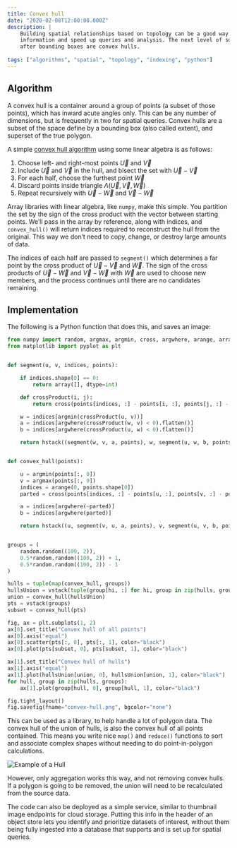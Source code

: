 ```yaml
---
title: Convex hull
date: "2020-02-08T12:00:00.000Z"
description: |
    Building spatial relationships based on topology can be a good way to store 
    information and speed up queries and analysis. The next level of sophistication
    after bounding boxes are convex hulls. 
    
tags: ["algorithms", "spatial", "topology", "indexing", "python"]
---
```




## Algorithm

A convex hull is a container around a group of points (a subset of those points), which has inward acute angles only. This can be any number of dimensions, but is frequently in two for spatial queries. Convex hulls are a subset of the space define by a bounding box (also called extent), and superset of the true polygon.

A simple [convex hull algorithm](https://www.oreilly.com/ideas/an-elegant-solution-to-the-convex-hull-problem) using some linear algebra is as follows:

1. Choose left- and right-most points $\vec{U}$ and  $\vec{V}$
2. Include $\vec{U}$ and  $\vec{V}$ in the hull, and bisect the set with $\vec{U}-\vec{V}$
3. For each half, choose the furthest point $\vec{W}$
4. Discard points inside triangle $\Lambda (\vec{U},\vec{V},\vec{W})$
5. Repeat recursively with $\vec{U}-\vec{W}$ and $\vec{V}-\vec{W}$

Array libraries with linear algebra, like `numpy`, make this simple. You partition the set by the sign of the cross product with the vector between starting points. We’ll pass in the array by reference, along with indices, and `convex_hull()` will return indices required to reconstruct the hull from the original. This way we don’t need to copy, change, or destroy large amounts of data.

The indices of each half are passed to `segment()` which determines a far point by the cross product of $\vec{U}-\vec{V}$ and $\vec{W}$. The sign of the cross products of $\vec{U}-\vec{W}$ and $\vec{V}-\vec{W}$ with $\vec{W}$ are used to choose new members, and the process continues until there are no candidates remaining.

## Implementation

The following is a Python function that does this, and saves an image:

```python
from numpy import random, argmax, argmin, cross, argwhere, arange, array, hstack, vstack
from matplotlib import pyplot as plt


def segment(u, v, indices, points):

    if indices.shape[0] == 0:
        return array([], dtype=int)

    def crossProduct(i, j):
        return cross(points[indices, :] - points[i, :], points[j, :] - points[i, :])

    w = indices[argmin(crossProduct(u, v))]
    a = indices[argwhere(crossProduct(w, v) < 0).flatten()]
    b = indices[argwhere(crossProduct(u, w) < 0).flatten()]

    return hstack((segment(w, v, a, points), w, segment(u, w, b, points)))


def convex_hull(points):

    u = argmin(points[:, 0])
    v = argmax(points[:, 0])
    indices = arange(0, points.shape[0])
    parted = cross(points[indices, :] - points[u, :], points[v, :] - points[u, :]) < 0

    a = indices[argwhere(~parted)]
    b = indices[argwhere(parted)]

    return hstack((u, segment(v, u, a, points), v, segment(u, v, b, points), u))


groups = (
    random.random((100, 2)),
    0.5*random.random((100, 2)) + 1,
    0.5*random.random((100, 2)) - 1
)

hulls = tuple(map(convex_hull, groups))
hullsUnion = vstack(tuple(group[hi, :] for hi, group in zip(hulls, groups)))
union = convex_hull(hullsUnion)
pts = vstack(groups)
subset = convex_hull(pts)

fig, ax = plt.subplots(1, 2)
ax[0].set_title("Convex hull of all points")
ax[0].axis("equal")
ax[0].scatter(pts[:, 0], pts[:, 1], color="black")
ax[0].plot(pts[subset, 0], pts[subset, 1], color="black")

ax[1].set_title("Convex hull of hulls")
ax[1].axis("equal")
ax[1].plot(hullsUnion[union, 0], hullsUnion[union, 1], color="black")
for hull, group in zip(hulls, groups):
    ax[1].plot(group[hull, 0], group[hull, 1], color="black")

fig.tight_layout()
fig.savefig(fname="convex-hull.png", bgcolor="none")
```

This can be used as a library, to help handle a lot of polygon data. The convex hull of the union of hulls, is also the convex hull of all points contained. This means you write nice `map()` and `reduce()` functions to sort and associate complex shapes without needing to do point-in-polygon calculations.

![Example of a Hull](convex-hull.png)

However, only aggregation works this way, and not removing convex hulls. If a polygon is going to be removed, the union will need to be recalculated from the source data.

The code can also be deployed as a simple service, similar to thumbnail image endpoints for cloud storage. Putting this info in the header of an object store lets you identify and prioritize datasets of interest, without them being fully ingested into a database that supports and is set up for spatial queries.
